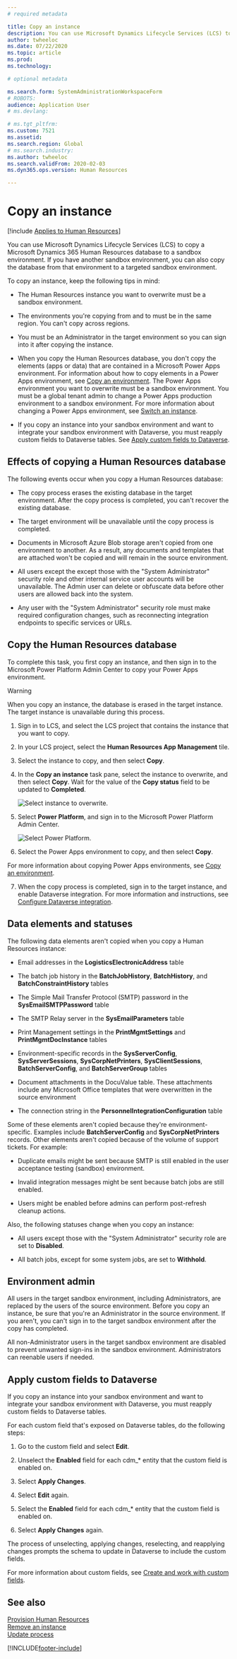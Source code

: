 ```yaml
---
# required metadata

title: Copy an instance
description: You can use Microsoft Dynamics Lifecycle Services (LCS) to copy a Microsoft Dynamics 365 Human Resources database to a sandbox environment.
author: twheeloc
ms.date: 07/22/2020
ms.topic: article
ms.prod: 
ms.technology: 

# optional metadata

ms.search.form: SystemAdministrationWorkspaceForm
# ROBOTS: 
audience: Application User
# ms.devlang: 

# ms.tgt_pltfrm: 
ms.custom: 7521
ms.assetid: 
ms.search.region: Global
# ms.search.industry: 
ms.author: twheeloc
ms.search.validFrom: 2020-02-03
ms.dyn365.ops.version: Human Resources

---
```


# Copy an instance

[!include [Applies to Human Resources](../includes/applies-to-hr.md)]


You can use Microsoft Dynamics Lifecycle Services (LCS) to copy a Microsoft Dynamics 365 Human Resources database to a sandbox environment. If you have another sandbox environment, you can also copy the database from that environment to a targeted sandbox environment.

To copy an instance, keep the following tips in mind:

- The Human Resources instance you want to overwrite must be a sandbox environment.

- The environments you're copying from and to must be in the same region. You can't copy across regions.

- You must be an Administrator in the target environment so you can sign into it after copying the instance.

- When you copy the Human Resources database, you don't copy the elements (apps or data) that are contained in a Microsoft Power Apps environment. For information about how to copy elements in a Power Apps environment, see [Copy an environment](/power-platform/admin/copy-environment). The Power Apps environment you want to overwrite must be a sandbox environment. You must be a global tenant admin to change a Power Apps production environment to a sandbox environment. For more information about changing a Power Apps environment, see [Switch an instance](/dynamics365/admin/switch-instance).

- If you copy an instance into your sandbox environment and want to integrate your sandbox environment with Dataverse, you must reapply custom fields to Dataverse tables. See [Apply custom fields to Dataverse](hr-admin-setup-copy-instance.md?apply-custom-fields-to-common-data-service).

## Effects of copying a Human Resources database

The following events occur when you copy a Human Resources database:

- The copy process erases the existing database in the target environment. After the copy process is completed, you can't recover the existing database.

- The target environment will be unavailable until the copy process is completed.

- Documents in Microsoft Azure Blob storage aren't copied from one environment to another. As a result, any documents and templates that are attached won't be copied and will remain in the source environment.

- All users except the except those with the "System Administrator" security role and other internal service user accounts will be unavailable. The Admin user can delete or obfuscate data before other users are allowed back into the system.

- Any user with the "System Administrator" security role must make required configuration changes, such as reconnecting integration endpoints to specific services or URLs.

## Copy the Human Resources database

To complete this task, you first copy an instance, and then sign in to the Microsoft Power Platform Admin Center to copy your Power Apps environment.

> [!WARNING]
> When you copy an instance, the database is erased in the target instance. The target instance is unavailable during this process.

1. Sign in to LCS, and select the LCS project that contains the instance that you want to copy.

2. In your LCS project, select the **Human Resources App Management** tile.

3. Select the instance to copy, and then select **Copy**.

4. In the **Copy an instance** task pane, select the instance to overwrite, and then select **Copy**. Wait for the value of the **Copy status** field to be updated to **Completed**.

   ![[Select instance to overwrite.](./media/copy-instance-select-target-instance.png)](./media/copy-instance-select-target-instance.png)

5. Select **Power Platform**, and sign in to the Microsoft Power Platform Admin Center.

   ![[Select Power Platform.](./media/copy-instance-select-power-platform.png)](./media/copy-instance-select-power-platform.png)

6. Select the Power Apps environment to copy, and then select **Copy**.

For more information about copying Power Apps environments, see [Copy an environment](../../power-platform/admin/copy-environment#copy-an-environment-1.md).

7. When the copy process is completed, sign in to the target instance, and enable Dataverse integration. For more information and instructions, see [Configure Dataverse integration](./hr-admin-integration-common-data-service.md).

## Data elements and statuses

The following data elements aren't copied when you copy a Human Resources instance:

- Email addresses in the **LogisticsElectronicAddress** table

- The batch job history in the **BatchJobHistory**, **BatchHistory**, and **BatchConstraintHistory** tables

- The Simple Mail Transfer Protocol (SMTP) password in the **SysEmailSMTPPassword** table

- The SMTP Relay server in the **SysEmailParameters** table

- Print Management settings in the **PrintMgmtSettings** and **PrintMgmtDocInstance** tables

- Environment-specific records in the **SysServerConfig**, **SysServerSessions**, **SysCorpNetPrinters**, **SysClientSessions**, **BatchServerConfig**, and **BatchServerGroup** tables

- Document attachments in the DocuValue table. These attachments include any Microsoft Office templates that were overwritten in the source environment

- The connection string in the **PersonnelIntegrationConfiguration** table

Some of these elements aren't copied because they're environment-specific. Examples include **BatchServerConfig** and **SysCorpNetPrinters** records. Other elements aren't copied because of the volume of support tickets. For example:

- Duplicate emails might be sent because SMTP is still enabled in the user acceptance testing (sandbox) environment.

- Invalid integration messages might be sent because batch jobs are still enabled.

- Users might be enabled before admins can perform post-refresh cleanup actions.

Also, the following statuses change when you copy an instance:

- All users except those with the "System Administrator" security role are set to **Disabled**.

- All batch jobs, except for some system jobs, are set to **Withhold**.

## Environment admin

All users in the target sandbox environment, including Administrators, are replaced by the users of the source environment. Before you copy an instance, be sure that you're an Administrator in the source environment. If you aren't, you can't sign in to the target sandbox environment after the copy has completed.

All non-Administrator users in the target sandbox environment are disabled to prevent unwanted sign-ins in the sandbox environment. Administrators can reenable users if needed.

## Apply custom fields to Dataverse

If you copy an instance into your sandbox environment and want to integrate your sandbox environment with Dataverse, you must reapply custom fields to Dataverse tables.

For each custom field that's exposed on Dataverse tables, do the following steps:

1. Go to the custom field and select **Edit**.

2. Unselect the **Enabled** field for each cdm_* entity that the custom field is enabled on.

3. Select **Apply Changes**.

4. Select **Edit** again.

5. Select the **Enabled** field for each cdm_* entity that the custom field is enabled on.

6. Select **Apply Changes** again.

The process of unselecting, applying changes, reselecting, and reapplying changes prompts the schema to update in Dataverse to include the custom fields.

For more information about custom fields, see [Create and work with custom fields](../fin-ops-core/fin-ops/get-started/user-defined-fields.md).

## See also

[Provision Human Resources](hr-admin-setup-provision.md)</br>
[Remove an instance](hr-admin-setup-remove-instance.md)</br>
[Update process](hr-admin-setup-update-process.md)



[!INCLUDE[footer-include](../includes/footer-banner.md)]
